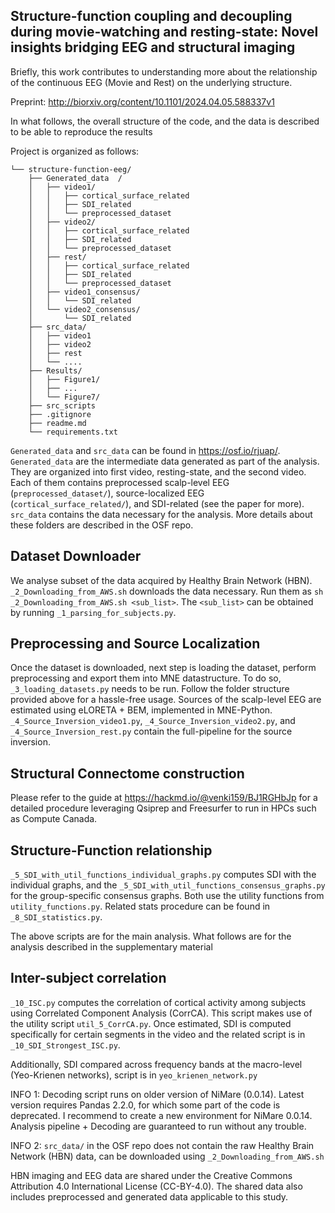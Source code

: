 ## Structure-function coupling and decoupling during movie-watching and resting-state: Novel insights bridging EEG and structural imaging

Briefly, this work contributes to understanding more about the relationship of the continuous EEG (Movie and Rest) on the underlying structure. 

Preprint: http://biorxiv.org/content/10.1101/2024.04.05.588337v1

In what follows, the overall structure of the code, and the data is described to be able to reproduce the results

Project is organized as follows:
```
└── structure-function-eeg/ 
    ├── Generated_data  / 
    │   ├── video1/
    │   │   ├── cortical_surface_related
    │   │   ├── SDI_related
    │   │   └── preprocessed_dataset
    │   ├── video2/
    │   │   ├── cortical_surface_related
    │   │   ├── SDI_related
    │   │   └── preprocessed_dataset
    │   ├── rest/
    │   │   ├── cortical_surface_related
    │   │   ├── SDI_related
    │   │   └── preprocessed_dataset
    │   ├── video1_consensus/
    │   │   └── SDI_related
    │   └── video2_consensus/
    │       └── SDI_related
    ├── src_data/
    │   ├── video1
    │   ├── video2
    │   ├── rest
    │   └── ....
    ├── Results/
    │   ├── Figure1/
    │   ├── ...
    │   └── Figure7/
    ├── src_scripts
    ├── .gitignore
    ├── readme.md
    └── requirements.txt
```

`Generated_data` and `src_data` can be found in https://osf.io/rjuap/. `Generated_data` are the intermediate data generated as part of the analysis. They are organized into first video, resting-state, and the second video. Each of them contains preprocessed scalp-level EEG (`preprocessed_dataset/`), source-localized EEG (`cortical_surface_related/`), and SDI-related (see the paper for more). `src_data` contains the data necessary for the analysis. More details about these folders are described in the OSF repo.

## Dataset Downloader
We analyse subset of the data acquired by Healthy Brain Network (HBN). `_2_Downloading_from_AWS.sh` downloads the data necessary. Run them as `sh _2_Downloading_from_AWS.sh <sub_list>`. The `<sub_list>` can be obtained by running `_1_parsing_for_subjects.py`.

## Preprocessing and Source Localization
Once the dataset is downloaded, next step is loading the dataset, perform preprocessing and export them into MNE datastructure. To do so, `_3_loading_datasets.py` needs to be run. Follow the folder structure provided above for a hassle-free usage. Sources of the scalp-level EEG are estimated using eLORETA + BEM, implemented in MNE-Python. `_4_Source_Inversion_video1.py`, `_4_Source_Inversion_video2.py`, and `_4_Source_Inversion_rest.py` contain the full-pipeline for the source inversion. 

## Structural Connectome construction
Please refer to the guide at https://hackmd.io/@venki159/BJ1RGHbJp for a detailed procedure leveraging Qsiprep and Freesurfer to run in HPCs such as Compute Canada. 

## Structure-Function relationship
`_5_SDI_with_util_functions_individual_graphs.py` computes SDI with the individual graphs, and the `_5_SDI_with_util_functions_consensus_graphs.py` for the group-specific consensus graphs. Both use the utility functions from `utility_functions.py`. Related stats procedure can be found in `_8_SDI_statistics.py`. 

The above scripts are for the main analysis. What follows are for the analysis described in the supplementary material

## Inter-subject correlation
`_10_ISC.py` computes the correlation of cortical activity among subjects using Correlated Component Analysis (CorrCA). This script makes use of the utility script `util_5_CorrCA.py`. Once estimated, SDI is computed specifically for certain segments in the video and the related script is in `_10_SDI_Strongest_ISC.py`.

Additionally, SDI compared across frequency bands at the macro-level (Yeo-Krienen networks), script is in `yeo_krienen_network.py`


INFO 1: Decoding script runs on older version of NiMare (0.0.14). Latest version requires Pandas 2.2.0, for which some part of the code is deprecated. I recommend to create a new environment for NiMare 0.0.14. Analysis pipeline + Decoding are guaranteed to run without any trouble.

INFO 2: `src_data/` in the OSF repo does not contain the raw Healthy Brain Network (HBN) data, can be downloaded using `_2_Downloading_from_AWS.sh`

HBN imaging and EEG data are shared under the Creative Commons Attribution 4.0 International License (CC-BY-4.0). The shared data also includes preprocessed and generated data applicable to this study.